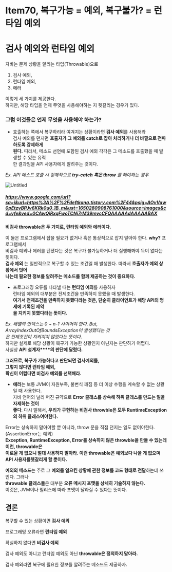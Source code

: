 # Item70, 복구가능 = 예외, 복구불가? = 런타임 예외

# 검사 예외와 런타임 예외

자바는 문제 상황을 알리는 타입(Throwable)으로 

1. 검사 예외, 
2. 런타임 예외, 
3. 에러 

이렇게 세 가지를 제공한다.  
하지만, 해당 타입을 언제 무엇을 사용해야하는 지 헷갈리는 경우가 있다.  

### **그럼 이것들은 언제 무엇을 사용해야 하는가?**

- 호출하는 쪽에서 복구하리라 여겨지는 상황이라면 **검사 예외**를 사용해라  
검사 예외를 던지면 **호출자가 그 예외를 catch로 잡아 처리하거나 더 바깥으로 전파하도록 강제하게**   
**된다.** 따라서, 메소드 선언에 포함된 검사 예외 각각은 그 메소드를 호출했을 때 발생할 수 있는 유력  
한 결과임을 API 사용자에게 알려주는 것이다.   

*Ex. API 메소드 호출 시 강제적으로 **try-catch 혹은 throw** 를 해야하는 경우*

![Untitled](https://user-images.githubusercontent.com/72185011/163791980-d28c2331-933b-4155-bc01-dad3774f77c4.png)
##### https://www.google.com/url?sa=i&url=https%3A%2F%2Fdeftkang.tistory.com%2F44&psig=AOvVaw0pEtzvBPJv6KRk0u0_1B_m&ust=1650280908761000&source=images&cd=vfe&ved=0CAwQjRxqFwoTCNj7rM39mvcCFQAAAAAdAAAAABAX  

**비검사 throwable은 두 가지로, 런타임 예외와 에러이다.**

이 둘은 프로그램에서 잡을 필요가 없거나 혹은 통상적으로 잡지 말아야 한다. **why?** 프로그램에서   
비검사 예외나 에러를 던졌다는 것은 복구가 불가능하거나 더 실행해봐야 득이 없다는 뜻이다.   
**검사 예외** 는 일반적으로 복구할 수 있는 조건일 때 발생한다. 따라서 **호출자가 예외 상황에서 벗어**  
**나는데 필요한 정보를 알려주는 메소드를 함께 제공하는 것이 중요하다.**  

- 프로그래밍 오류를 나타낼 때는 **런타임 예외**를 사용하자  
런타임 예외의 대부분은 전제조건을 만족하지 못했을 때 발생한다.   
**여기서 전제조건을 만족하지 못했다라는 것은, 단순히 클라이언트가 해당 API의 명세에 기록된 제약**  
**을 지키지 못했다라는 뜻이다.**  

 

*Ex. 배열의 인덱스는 0 ~ n-1 사이어야 한다. But, ArrayIndexOutOfBoundsException이 발생했다는 것*  
*은 전제조건이 지켜지지 않았다는 뜻이다.*    
하지만 실제로 해당 상황이 복구가 가능한 상황인지 아닌지는 판단하기 어렵다.   
사실상 **API 설계자****의 판단에 달렸다.**   

**그러므로, 복구가 가능하다고 판단되면 검사예외를,**   
**그렇지 않다면 런타임 예외,**    
**확신이 어렵다면 비검사 예외를 선택해라.**  

- **에러**는 보통 JVM이 자원부족, 불변식 깨짐 등 더 이상 수행을 계속할 수 없는 상황일 때 사용한다.  
자바 언어의 널리 퍼진 규약으로 **Error 클래스를 상속해 하위 클래스를 만드는 일을 자제하는 것이**   
**좋다**. 다시 말해서, **우리가 구현하는 비검사 throwble은 모두 RuntimeException의 하위 클래스여야한다.**  

Error는 상속하지 말아야할 뿐 아니라,
throw 문을 직접 던지는 일도 없어야한다.(AssertionError는 예외)  
**Exception, RuntimeException, Error를 상속하지 않은 throwble을 만들 수 있는데 이런, throwable은**      
**이로울 게 없으니 절대 사용하지 말아라. 이런 throwable은 예외보다 나을 게 없으며 API 사용자를헷갈리게 할 뿐이다.**  

**예외의 메소드**는 주로 그 **예외를 일으킨 상황에 관한 정보를 코드 형태로 전달**하는데 쓰인다. 그러나   
**throwable 클래스들**은 대부분 **오류 메시지 포맷을 상세히 기술하지 않는다.**   
이것은, JVM이나 릴리스에 따라 포맷이 달라질 수 있다는 뜻이다.  

## 결론

복구할 수 있는 상황이면 **검사 예외**

프로그래밍 오류라면 **런타임 예외**

확실하지 않다면 **비검사 예외**

검사 예외도 아니고 런타임 예외도 아닌 **throwable은 정의하지 말아라.**

검사 예외라면 복구에 필요한 정보를 알려주는 메소드도 제공하자.
